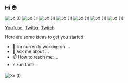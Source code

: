 ### Hi 😳

![3x (1)](https://cdn.7tv.app/emote/60e8677677b18d5dd3800410/3x.webp)
![3x (1)](https://cdn.7tv.app/emote/651036c7ef1caad468f61cf1/3x.webp)
![3x (1)](https://cdn.7tv.app/emote/65102ab258b80a4d09f16b5d/3x.webp)
![3x (1)](https://cdn.7tv.app/emote/63b41fe98dbb71dedfddd46a/3x.webp)
![3x (1)](https://cdn.7tv.app/emote/651028fdef1caad468f619dc/3x.webp)
![3x (1)](https://cdn.7tv.app/emote/65106d26bf154a99136b5f48/3x.webp)
![3x (1)](https://cdn.7tv.app/emote/65102db1bf154a99136b50e9/3x.webp)

[YouTube](https://www.youtube.com/@semkolol), [Twitter](https://twitter.com/semkolol), [Twitch](https://twitch.tv/semkou)

Here are some ideas to get you started:

- 🔭 I’m currently working on ...
- 💬 Ask me about ...
- 📫 How to reach me: ...
- ⚡ Fun fact: ...

![3x (1)](https://cdn.frankerfacez.com/emoticon/718464/2)
